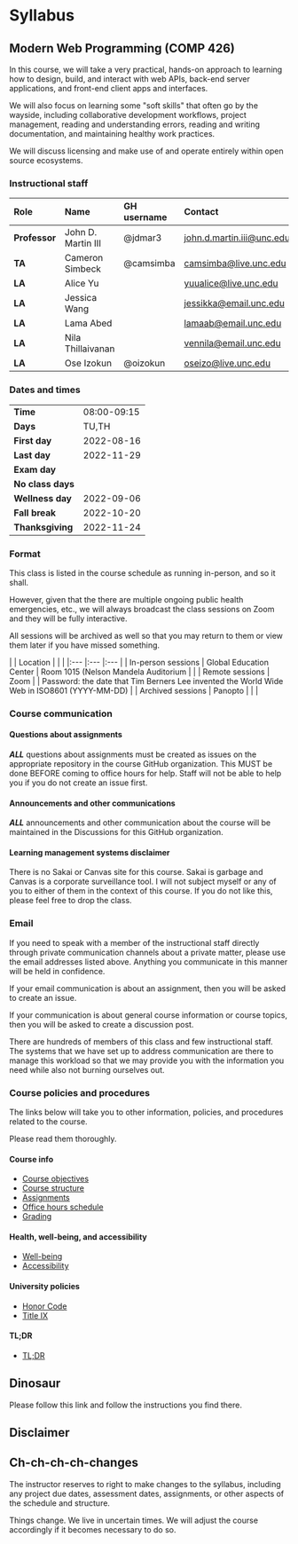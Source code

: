 # Syllabus

## Modern Web Programming (COMP 426)

In this course, we will take a very practical, hands-on approach to learning how to design, build, and interact with web APIs, back-end server applications, and front-end client apps and interfaces. 

We will also focus on learning some "soft skills" that often go by the wayside, including collaborative development workflows, project management, reading and understanding errors, reading and writing documentation, and maintaining healthy work practices.

We will discuss licensing and make use of and operate entirely within open source ecosystems. 

### Instructional staff

| Role | Name | GH username | Contact | Office hours |
|:--- |:--- |:--- |:--- |:--- |
| **Professor** | John D. Martin III | @jdmar3 | [john.d.martin.iii@unc.edu](mailto:john.d.martin.iii@unc.edu) | TBA |
| **TA** | Cameron Simbeck | @camsimba | camsimba@live.unc.edu | TBA |
| **LA** | Alice Yu |  | yuualice@live.unc.edu | TBA |
| **LA** | Jessica Wang |  | jessikka@email.unc.edu | TBA |
| **LA** | Lama Abed |  | lamaab@email.unc.edu | TBA |
| **LA** | Nila Thillaivanan |  | vennila@email.unc.edu | TBA |
| **LA** | Ose Izokun | @oizokun | oseizo@live.unc.edu | TBA |

### Dates and times

|     |     |
|:--- |:--- |
| **Time** | 08:00-09:15 |
| **Days** | TU,TH |
| **First day** | 2022-08-16 |
| **Last day** | 2022-11-29 |
| **Exam day** | |
| **No class days** | |
| **Wellness day** | 2022-09-06 |
| **Fall break** | 2022-10-20 |
| **Thanksgiving** | 2022-11-24 |

### Format

This class is listed in the course schedule as running in-person, and so it shall.

However, given that the there are multiple ongoing public health emergencies, etc., we will always broadcast the class sessions on Zoom and they will be fully interactive.

All sessions will be archived as well so that you may return to them or view them later if you have missed something.

|     | Location |  |  |
|:--- |:--- |:--- |
| In-person sessions | Global Education Center | Room 1015 (Nelson Mandela Auditorium |  |
| Remote sessions | Zoom |  | Password: the date that Tim Berners Lee invented the World Wide Web in ISO8601 (YYYY-MM-DD) |
| Archived sessions | Panopto |  |  |

### Course communication

#### Questions about assignments

**_ALL_** questions about assignments must be created as issues on the appropriate repository in the course GitHub organization. This MUST be done BEFORE coming to office hours for help. Staff will not be able to help you if you do not create an issue first. 

#### Announcements and other communications

**_ALL_** announcements and other communication about the course will be maintained in the Discussions for this GitHub organization.

#### Learning management systems disclaimer

There is no Sakai or Canvas site for this course. Sakai is garbage and Canvas is a corporate surveillance tool. I will not subject myself or any of you to either of them in the context of this course. If you do not like this, please feel free to drop the class.

### Email

If you need to speak with a member of the instructional staff directly through private communication channels about a private matter, please use the email addresses listed above. Anything you communicate in this manner will be held in confidence.

If your email communication is about an assignment, then you will be asked to create an issue. 

If your communication is about general course information or course topics, then you will be asked to create a discussion post. 

There are hundreds of members of this class and few instructional staff. The systems that we have set up to address communication are there to manage this workload so that we may provide you with the information you need while also not burning ourselves out.

### Course policies and procedures

The links below will take you to other information, policies, and procedures related to the course.

Please read them thoroughly.

#### Course info

- [Course objectives](./objectives.md)
- [Course structure](structure.md)
- [Assignments](./assignments.md)
- [Office hours schedule](./officehours.md)
- [Grading](grading.md)

#### Health, well-being, and accessibility

- [Well-being](./wellbeing.md)
- [Accessibility](./accessibility.md)

#### University policies

- [Honor Code](honor.md)
- [Title IX](title9.md)

#### TL;DR

- [TL;DR](tldr.md)

## Dinosaur

Please follow this link and follow the instructions you find there.



## Disclaimer

## Ch-ch-ch-ch-changes

The instructor reserves to right to make changes to the syllabus, including any project due dates, assessment dates, assignments, or other aspects of the schedule and structure.

Things change.
We live in uncertain times.
We will adjust the course accordingly if it becomes necessary to do so.
